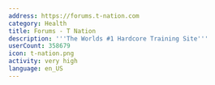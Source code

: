 ```yaml
---
address: https://forums.t-nation.com
category: Health
title: Forums - T Nation
description: '''The Worlds #1 Hardcore Training Site'''
userCount: 358679
icon: t-nation.png
activity: very high
language: en_US
---
```

